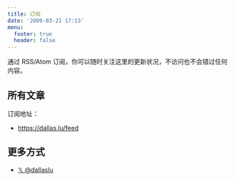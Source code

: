 ```yaml
---
title: 订阅
date: '2009-03-21 17:13'
menu:
  footer: true
  header: false
---
```

通过 RSS/Atom 订阅，你可以随时关注这里的更新状况，不访问也不会错过任何内容。

## 所有文章

订阅地址：

* <https://dallas.lu/feed>

## 更多方式

* [𝕏 @dallaslu](https://x.com/dallasLu)
